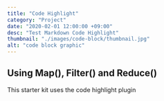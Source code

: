 ```yaml
---
title: "Code Highlight"
category: "Project"
date: "2020-02-01 12:00:00 +09:00"
desc: "Test Markdown Code Highlight"
thumbnail: "./images/code-block/thumbnail.jpg"
alt: "code block graphic"
---
```


## Using Map(), Filter() and Reduce()

This starter kit uses the code highlight plugin 

